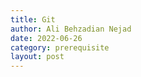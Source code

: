 ```yaml
---
title: Git
author: Ali Behzadian Nejad
date: 2022-06-26
category: prerequisite
layout: post
---
```

